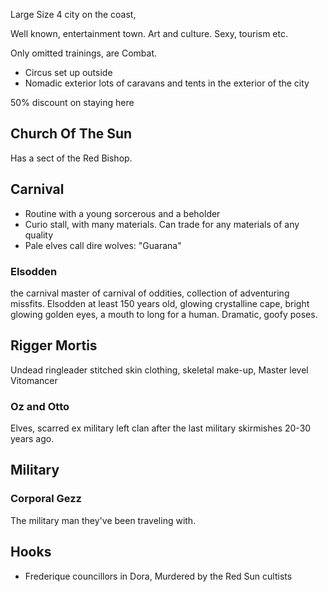 Large Size 4 city on the coast,

Well known, entertainment town. Art and culture. Sexy, tourism etc.

Only omitted trainings, are Combat.

* Circus set up outside
* Nomadic exterior lots of caravans and tents in the exterior of the city

50% discount on staying here


## Church Of The Sun
Has a sect of the Red Bishop.

## Carnival
* Routine with a young sorcerous and a beholder 
* Curio stall, with many materials. Can trade for any materials of any quality
* Pale elves call dire wolves: "Guarana"


### Elsodden
the carnival master of carnival of oddities, collection of adventuring missfits. Elsodden at least 150 years old, glowing crystalline cape, bright glowing golden eyes, a mouth to long for a human. Dramatic, goofy poses.

## Rigger Mortis
Undead ringleader stitched skin clothing, skeletal make-up, Master level Vitomancer

### Oz and Otto
Elves, scarred ex military left clan after the last military skirmishes 20-30 years ago.

## Military
### Corporal Gezz
The military man they've been traveling with.

## Hooks
* Frederique councillors in Dora, Murdered by the Red Sun cultists